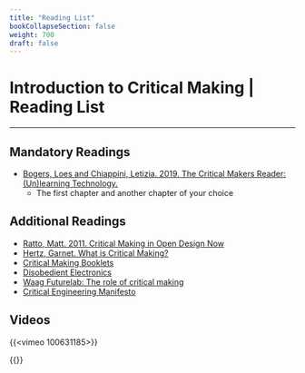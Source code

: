 ```yaml
---
title: "Reading List"
bookCollapseSection: false
weight: 700
draft: false
---
```


# Introduction to Critical Making | Reading List

---

## Mandatory Readings

- [Bogers, Loes and Chiappini, Letizia. 2019. The Critical Makers Reader: (Un)learning Technology.](https://networkcultures.org/blog/publication/the-critical-makers-reader-unlearning-technology/)
  - The first chapter and another chapter of your choice

## Additional Readings

- [Ratto, Matt. 2011. Critical Making in Open Design Now](http://opendesignnow.org/index.html%3Fp=434.html)
- [Hertz, Garnet. What is Critical Making?](https://current.ecuad.ca/what-is-critical-making)
- [Critical Making Booklets](http://www.conceptlab.com/criticalmaking/)
- [Disobedient Electronics](http://www.disobedientelectronics.com/)
- [Waag Futurelab: The role of critical making](https://waag.org/en/article/role-critical-making/)
- [Critical Engineering Manifesto](https://criticalengineering.org/)

## Videos

{{<vimeo 100631185>}}

{{<youtube PKXCIeQMzXA>}}